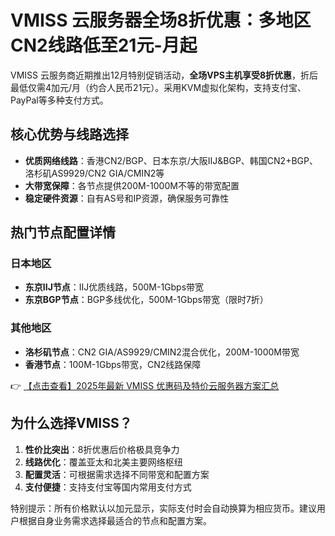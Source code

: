 # VMISS 云服务器全场8折优惠：多地区CN2线路低至21元-月起

VMISS 云服务商近期推出12月特别促销活动，**全场VPS主机享受8折优惠**，折后最低仅需4加元/月（约合人民币21元）。采用KVM虚拟化架构，支持支付宝、PayPal等多种支付方式。

## 核心优势与线路选择

- **优质网络线路**：香港CN2/BGP、日本东京/大阪IIJ&BGP、韩国CN2+BGP、洛杉矶AS9929/CN2 GIA/CMIN2等
- **大带宽保障**：各节点提供200M-1000M不等的带宽配置
- **稳定硬件资源**：自有AS号和IP资源，确保服务可靠性

## 热门节点配置详情

### 日本地区
- **东京IIJ节点**：IIJ优质线路，500M-1Gbps带宽
- **东京BGP节点**：BGP多线优化，500M-1Gbps带宽（限时7折）

### 其他地区
- **洛杉矶节点**：CN2 GIA/AS9929/CMIN2混合优化，200M-1000M带宽
- **香港节点**：100M-1Gbps带宽，CN2线路保障

👉 [【点击查看】2025年最新 VMISS 优惠码及特价云服务器方案汇总](https://bit.ly/Vmiss)

## 为什么选择VMISS？

1. **性价比突出**：8折优惠后价格极具竞争力
2. **线路优化**：覆盖亚太和北美主要网络枢纽
3. **配置灵活**：可根据需求选择不同带宽和配置方案
4. **支付便捷**：支持支付宝等国内常用支付方式

特别提示：所有价格默认以加元显示，实际支付时会自动换算为相应货币。建议用户根据自身业务需求选择最适合的节点和配置方案。